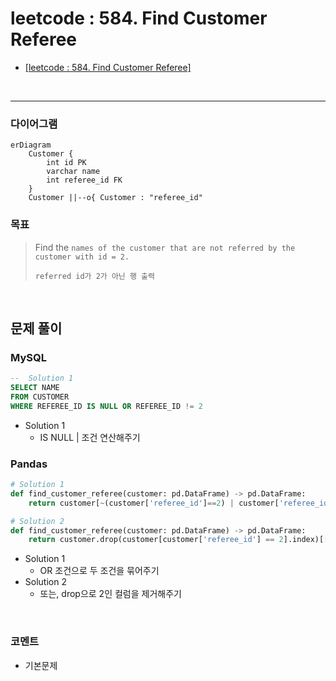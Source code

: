 # leetcode : 584. Find Customer Referee
* [[leetcode : 584. Find Customer Referee]](https://leetcode.com/problems/find-customer-referee/)

<br>

---

### **다이어그램**
```mermaid
erDiagram
    Customer {
        int id PK
        varchar name
        int referee_id FK
    }
    Customer ||--o{ Customer : "referee_id"
```

### **목표**
>Find the `names of the customer that are not referred by the customer with id = 2.`
>
> `referred id가 2가 아닌 행 출력`

<br>

## 문제 풀이

### **MySQL**
```SQL
--  Solution 1
SELECT NAME
FROM CUSTOMER
WHERE REFEREE_ID IS NULL OR REFEREE_ID != 2
```
* Solution 1
  * IS NULL | 조건 연산해주기

  
### **Pandas**
```python
# Solution 1
def find_customer_referee(customer: pd.DataFrame) -> pd.DataFrame:
    return customer[~(customer['referee_id']==2) | customer['referee_id'].isnull()][['name']]

# Solution 2
def find_customer_referee(customer: pd.DataFrame) -> pd.DataFrame:
    return customer.drop(customer[customer['referee_id'] == 2].index)[['name']]
```

* Solution 1
  * OR 조건으로 두 조건을 묶어주기
* Solution 2
  * 또는, drop으로 2인 컬럼을 제거해주기
  
<br>

### **코멘트**
* 기본문제
